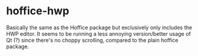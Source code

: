 # hoffice-hwp

Basically the same as the Hoffice package but exclusively only includes the HWP editor.
It seems to be running a less annoying version/better usage of Qt (?) since there's no choppy scrolling, compared to the plain hoffice package.
